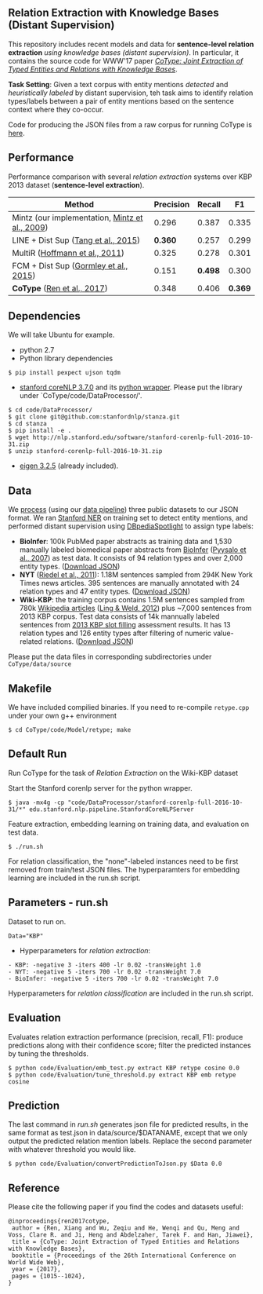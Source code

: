 ## Relation Extraction with Knowledge Bases (Distant Supervision)

This repository includes recent models and data for **sentence-level relation extraction** *using knowledge bases (distant supervision)*. In particular, it contains the source code for WWW'17 paper *[CoType: Joint Extraction of Typed Entities and Relations with Knowledge Bases](https://arxiv.org/pdf/1610.08763.pdf)*.

**Task Setting**: Given a text corpus with entity mentions *detected* and *heuristically labeled* by distant supervision, teh task aims to identify relation types/labels between a pair of entity mentions based on the sentence context where they co-occur.

Code for producing the JSON files from a raw corpus for running CoType is [here](https://github.com/shanzhenren/StructMineDataPipeline).


## Performance
Performance comparison with several *relation extraction* systems over KBP 2013 dataset (**sentence-level extraction**). 

Method | Precision | Recall | F1 
-------|-----------|--------|----
Mintz (our implementation, [Mintz et al., 2009](http://web.stanford.edu/~jurafsky/mintz.pdf)) | 0.296 | 0.387 | 0.335 
LINE + Dist Sup ([Tang et al., 2015](https://arxiv.org/pdf/1503.03578.pdf)) | **0.360** | 0.257 | 0.299 
MultiR ([Hoffmann et al., 2011](http://raphaelhoffmann.com/publications/acl2011.pdf)) | 0.325 | 0.278 | 0.301 
FCM + Dist Sup ([Gormley et al., 2015](http://www.aclweb.org/anthology/D15-1205)) | 0.151 | **0.498** | 0.300 
**CoType** ([Ren et al., 2017](https://arxiv.org/pdf/1610.08763v1.pdf)) | 0.348 | 0.406 | **0.369**

## Dependencies

We will take Ubuntu for example.

* python 2.7
* Python library dependencies
```
$ pip install pexpect ujson tqdm
```

* [stanford coreNLP 3.7.0](http://stanfordnlp.github.io/CoreNLP/) and its [python wrapper](https://github.com/stanfordnlp/stanza). Please put the library under `CoType/code/DataProcessor/'.

```
$ cd code/DataProcessor/
$ git clone git@github.com:stanfordnlp/stanza.git
$ cd stanza
$ pip install -e .
$ wget http://nlp.stanford.edu/software/stanford-corenlp-full-2016-10-31.zip
$ unzip stanford-corenlp-full-2016-10-31.zip
```
* [eigen 3.2.5](http://bitbucket.org/eigen/eigen/get/3.2.5.tar.bz2) (already included). 


## Data
We [process](https://github.com/shanzhenren/StructMineDataPipeline) (using our [data pipeline](https://github.com/shanzhenren/StructMineDataPipeline)) three public datasets to our JSON format. We ran [Stanford NER](https://nlp.stanford.edu/software/CRF-NER.shtml) on training set to detect entity mentions, and performed distant supervision using [DBpediaSpotlight](https://github.com/dbpedia-spotlight/dbpedia-spotlight) to assign type labels:

   * **BioInfer**: 100k PubMed paper abstracts as training data and 1,530 manually labeled biomedical paper abstracts from [BioInfer](http://mars.cs.utu.fi/BioInfer/) ([Pyysalo et al., 2007](https://bmcbioinformatics.biomedcentral.com/articles/10.1186/1471-2105-8-50)) as test data. It consists of 94 relation types and over 2,000 entity types. ([Download JSON](https://drive.google.com/drive/folders/0B--ZKWD8ahE4RmFBTjR6aUJjTkU?usp=sharing))
   * **NYT** ([Riedel et al., 2011](https://pdfs.semanticscholar.org/db55/0f7af299157c67d7f1874bf784dca10ce4a9.pdf)): 1.18M sentences sampled from 294K New York Times news articles. 395 sentences are manually annotated with 24 relation types and 47 entity types. ([Download JSON](https://drive.google.com/drive/folders/0B--ZKWD8ahE4UktManVsY1REOUk?usp=sharing))
   * **Wiki-KBP**: the training corpus contains 1.5M sentences sampled from 780k [Wikipedia articles](https://github.com/xiaoling/figer) ([Ling & Weld, 2012](http://xiaoling.github.io/pubs/ling-aaai12.pdf)) plus ~7,000 sentences from 2013 KBP corpus. Test data consists of 14k mannually labeled sentences from [2013 KBP slot filling](http://surdeanu.info/kbp2013/) assessment results. It has 13 relation types and 126 entity types after filtering of numeric value-related relations. ([Download JSON](https://drive.google.com/drive/folders/0B--ZKWD8ahE4RjFLUkVQTm93WVU?usp=sharing))

Please put the data files in corresponding subdirectories under `CoType/data/source`


## Makefile
We have included compilied binaries. If you need to re-compile `retype.cpp` under your own g++ environment
```
$ cd CoType/code/Model/retype; make
```

## Default Run
Run CoType for the task of *Relation Extraction* on the Wiki-KBP dataset

Start the Stanford corenlp server for the python wrapper.
```
$ java -mx4g -cp "code/DataProcessor/stanford-corenlp-full-2016-10-31/*" edu.stanford.nlp.pipeline.StanfordCoreNLPServer
```

Feature extraction, embedding learning on training data, and evaluation on test data.
```
$ ./run.sh  
```

For relation classification, the "none"-labeled instances need to be first removed from train/test JSON files. The hyperparamters for embedding learning are included in the run.sh script.

## Parameters - run.sh
Dataset to run on.
```
Data="KBP"
```
- Hyperparameters for *relation extraction*:
```
- KBP: -negative 3 -iters 400 -lr 0.02 -transWeight 1.0
- NYT: -negative 5 -iters 700 -lr 0.02 -transWeight 7.0
- BioInfer: -negative 5 -iters 700 -lr 0.02 -transWeight 7.0
```
Hyperparameters for *relation classification* are included in the run.sh script.

## Evaluation
Evaluates relation extraction performance (precision, recall, F1): produce predictions along with their confidence score; filter the predicted instances by tuning the thresholds.
```
$ python code/Evaluation/emb_test.py extract KBP retype cosine 0.0
$ python code/Evaluation/tune_threshold.py extract KBP emb retype cosine
```

## Prediction
The last command in *run.sh* generates json file for predicted results, in the same format as test.json in data/source/$DATANAME, except that we only output the predicted relation mention labels. Replace the second parameter with whatever threshold you would like.
```
$ python code/Evaluation/convertPredictionToJson.py $Data 0.0
```

## Reference
Please cite the following paper if you find the codes and datasets useful:
```
@inproceedings{ren2017cotype,
 author = {Ren, Xiang and Wu, Zeqiu and He, Wenqi and Qu, Meng and Voss, Clare R. and Ji, Heng and Abdelzaher, Tarek F. and Han, Jiawei},
 title = {CoType: Joint Extraction of Typed Entities and Relations with Knowledge Bases},
 booktitle = {Proceedings of the 26th International Conference on World Wide Web},
 year = {2017},
 pages = {1015--1024},
} 

```
